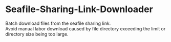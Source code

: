 # Seafile-Sharing-Link-Downloader
Batch download files from the seafile sharing link.  
Avoid manual labor download caused by file directory exceeding the limit or directory size being too large.
